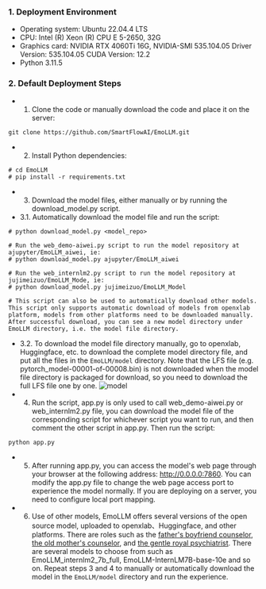 ### 1. Deployment Environment
- Operating system: Ubuntu 22.04.4 LTS
- CPU: Intel (R) Xeon (R) CPU E 5-2650, 32G
- Graphics card: NVIDIA RTX 4060Ti 16G, NVIDIA-SMI 535.104.05  Driver Version: 535.104.05  CUDA Version: 12.2
- Python 3.11.5

### 2. Default Deployment Steps
- 1. Clone the code or manually download the code and place it on the server:
```
git clone https://github.com/SmartFlowAI/EmoLLM.git
```
- 2. Install Python dependencies:
```
# cd EmoLLM
# pip install -r requirements.txt
```
- 3. Download the model files, either manually or by running the download_model.py script.
- 3.1. Automatically download the model file and run the script:
```
# python download_model.py <model_repo>

# Run the web_demo-aiwei.py script to run the model repository at ajupyter/EmoLLM_aiwei, ie:
# python download_model.py ajupyter/EmoLLM_aiwei

# Run the web_internlm2.py script to run the model repository at jujimeizuo/EmoLLM_Mode, ie:
# python download_model.py jujimeizuo/EmoLLM_Model

# This script can also be used to automatically download other models. This script only supports automatic download of models from openxlab platform, models from other platforms need to be downloaded manually. After successful download, you can see a new model directory under EmoLLM directory, i.e. the model file directory.
```
- 3.2. To download the model file directory manually, go to openxlab, Huggingface, etc. to download the complete model directory file, and put all the files in the `EmoLLM/model` directory. Note that the LFS file (e.g. pytorch_model-00001-of-00008.bin) is not downloaded when the model file directory is packaged for download, so you need to download the full LFS file one by one.
![model](../assets/model.png)
- 4. Run the script, app.py is only used to call web_demo-aiwei.py or web_internlm2.py file, you can download the model file of the corresponding script for whichever script you want to run, and then comment the other script in app.py. Then run the script:
```
python app.py
```
- 5. After running app.py, you can access the model's web page through your browser at the following address: http://0.0.0.0:7860. You can modify the app.py file to change the web page access port to experience the model normally. If you are deploying on a server, you need to configure local port mapping.
- 6. Use of other models,  EmoLLM offers several versions of the open source model, uploaded to openxlab、Huggingface, and other platforms. There are roles such as the [father's boyfriend counselor](https://openxlab.org.cn/models/detail/chg0901/EmoLLM_Daddy-like_BF), [the old mother's counselor](https://huggingface.co/brycewang2018/EmoLLM-mother/tree/main), and [the gentle royal psychiatrist](https://openxlab.org.cn/models/detail/ajupyter/EmoLLM_aiwei). There are several models to choose from such as EmoLLM_internlm2_7b_full, EmoLLM-InternLM7B-base-10e and so on. Repeat steps 3 and 4 to manually or automatically download the model in the `EmoLLM/model` directory and run the experience.